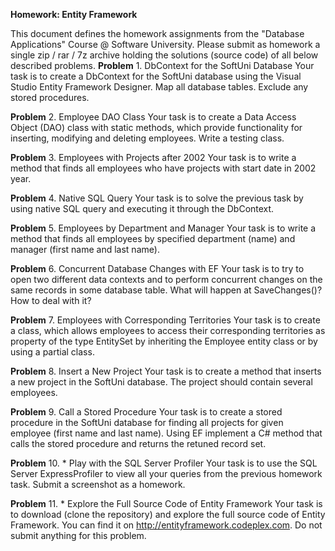 **Homework: Entity Framework**

This document defines the homework assignments from the "Database Applications" Course @ Software University. Please submit as homework a single zip / rar / 7z archive holding the solutions (source code) of all below described problems.
**Problem** 1.	DbContext for the SoftUni Database
Your task is to create a DbContext for the SoftUni database using the Visual Studio Entity Framework Designer. Map all database tables. Exclude any stored procedures.

**Problem** 2.	Employee DAO Class
Your task is to create a Data Access Object (DAO) class with static methods, which provide functionality for inserting, modifying and deleting employees. Write a testing class.

**Problem** 3.	Employees with Projects after 2002
Your task is to write a method that finds all employees who have projects with start date in 2002 year.

**Problem** 4.	Native SQL Query
Your task is to solve the previous task by using native SQL query and executing it through the DbContext.

**Problem** 5.	Employees by Department and Manager
Your task is to write a method that finds all employees by specified department (name) and manager (first name and last name).

**Problem** 6.	Concurrent Database Changes with EF
Your task is to try to open two different data contexts and to perform concurrent changes on the same records in some database table. What will happen at SaveChanges()? How to deal with it?

**Problem** 7.	Employees with Corresponding Territories
Your task is to create a class, which allows employees to access their corresponding territories as property of the type EntitySet<T> by inheriting the Employee entity class or by using a partial class.

**Problem** 8.	Insert a New Project
Your task is to create a method that inserts a new project in the SoftUni database. The project should contain several employees.

**Problem** 9.	Call a Stored Procedure
Your task is to create a stored procedure in the SoftUni database for finding all projects for given employee (first name and last name). Using EF implement a C# method that calls the stored procedure and returns the retuned record set.

**Problem** 10.	* Play with the SQL Server Profiler
Your task is to use the SQL Server ExpressProfiler to view all your queries from the previous homework task. Submit a screenshot as a homework.

**Problem** 11.	* Explore the Full Source Code of Entity Framework
Your task is to download (clone the repository) and explore the full source code of Entity Framework. You can find it on http://entityframework.codeplex.com. Do not submit anything for this problem.

